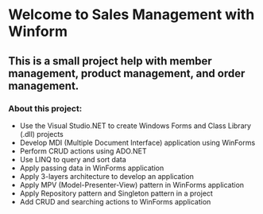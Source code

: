 # Welcome to Sales Management with Winform
## This is a small project help with member management, product management, and order management. 
### About this project:
* Use the Visual Studio.NET to create Windows Forms and Class Library (.dll) projects
* Develop MDI (Multiple Document Interface) application using WinForms
* Perform CRUD actions using ADO.NET
* Use LINQ to query and sort data
* Apply passing data in WinForms application
* Apply 3-layers architecture to develop an application
* Apply MPV (Model-Presenter-View) pattern in WinForms application
* Apply Repository pattern and Singleton pattern in a project
* Add CRUD and searching actions to WinForms application
